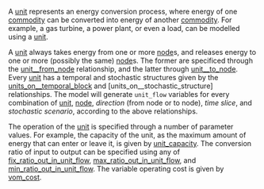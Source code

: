 A [unit](@ref) represents an energy conversion process, where energy of one [commodity](@ref) can be converted
into energy of another [commodity](@ref). For example, a gas turbine, a power plant, or even a load,
can be modelled using a [unit](@ref).

A [unit](@ref) always takes energy from one or more [node](@ref)s, and releases energy to
one or more (possibly the same) [node](@ref)s.
The former are specificed through the [unit\_\_from\_node](@ref) relationship,
and the latter through [unit\_\_to\_node](@ref).
Every [unit](@ref) has a temporal and stochastic structures given by the
[units\_on\_\_temporal\_block](@ref) and [units\_on\_\_stochastic\_structure] relationships.
The model will generate `unit_flow` variables for every combination of
[unit](@ref), [node](@ref), *direction* (from node or to node), *time slice*, and *stochastic scenario*,
according to the above relationships.

The operation of the [unit](@ref) is specified through a number of parameter values.
For example, the capacity of the unit, as the maximum amount of energy that can enter or leave it,
is given by [unit\_capacity](@ref).
The conversion ratio of input to output can be specified using any of [fix\_ratio\_out\_in\_unit\_flow](@ref),
[max\_ratio\_out\_in\_unit\_flow](@ref), and [min\_ratio\_out\_in\_unit\_flow](@ref).
The variable operating cost is given by [vom\_cost](@ref).